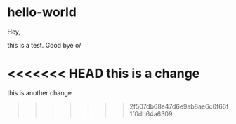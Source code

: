 # hello-world

Hey,

this is a test. Good bye o/

<<<<<<< HEAD
this is a change
=======
this is another change
>>>>>>> 2f507db68e47d6e9ab8ae6c0f66f1f0db64a6309
